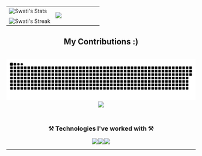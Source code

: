 <table style="border-collapse: collapse; border: none; width: 100%;">
  <tr style="border: none;">
    <td style="border: none; width: 50%;">
      <img src="https://github-readme-stats.vercel.app/api?username=swatified&theme=tokyonight&show_icons=true&hide_border=true&count_private=true" alt="Swati's Stats" width="100%">
      <br>
      <img src="https://github-readme-streak-stats.herokuapp.com/?user=swatified&theme=tokyonight&hide_border=true" alt="Swati's Streak" width="100%" style="margin-top: 10px;">
    </td>
    <td style="border: none; width: 50%;">
      <img src="https://i.ibb.co/QfGZ1K1/I-are-programmer-I-make-computer-Beep-Boop-Beep-Beep-Boop-cute-cat-programmer-blue-Sticker-for-Sale.jpg" height="400">
    </td>
  </tr>
</table>
<div align="center">
  <h2> My Contributions :) </h2>
  <br>
  <img alt="snake eating my contributions" src="https://raw.githubusercontent.com/swatified/swatified/output/github-contribution-grid-snake.svg" />
</div>

<div class="badges-githubstats" style="display: flex; flex-direction: column; align-items: center;">
  <div style="width: 100%; text-align: center;">
    <img src="https://github-readme-stats.vercel.app/api/top-langs/?username=swatified&layout=compact" height="200">
  </div>
  <div style="width: 100%; text-align: center; margin-top: 20px;">
    <h3>⚒️ Technologies I've worked with ⚒️</h3>
    <div style="display: flex; justify-content: center; flex-wrap: wrap;">
      <img src="https://skillicons.dev/icons?i=flask,androidstudio,figma,firebase,python,anaconda" />
      <img src="https://skillicons.dev/icons?i=html,javascript,c,css,github,git" />
      <img src="https://skillicons.dev/icons?i=vscode,java,kotlin,gradle,mysql" />
    </div>
  </div>
</div>

<hr/>
